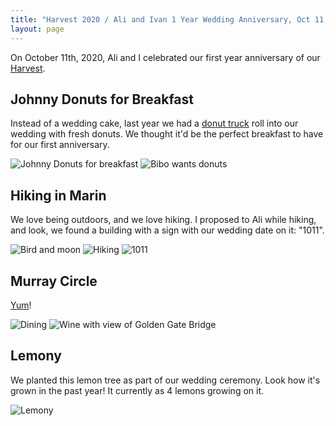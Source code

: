 ```yaml
---
title: "Harvest 2020 / Ali and Ivan 1 Year Wedding Anniversary, Oct 11, 2020"
layout: page
---
```


On October 11th, 2020, Ali and I celebrated our first year anniversary of our [Harvest](/harvest/).

## Johnny Donuts for Breakfast

Instead of a wedding cake, last year we had a [donut truck](https://www.johnnydoughnuts.com/) roll into our wedding with
fresh donuts. We thought it'd be the perfect breakfast to have for our
first anniversary.

![Johnny Donuts for breakfast](01_johnny_donuts.jpeg)
![Bibo wants donuts](02_bibo_wants_donuts.jpeg)

## Hiking in Marin

We love being outdoors, and we love hiking. I proposed to Ali while hiking, and
look, we found a building with a sign with our wedding date on it: "1011".

![Bird and moon](03_bird_moon.jpeg)
![Hiking](04_hiking.jpeg)
![1011](05_1011.jpeg)

## Murray Circle

[Yum](https://www.yelp.com/biz/murray-circle-sausalito)!

![Dining](06_dining.jpeg)
![Wine with view of Golden Gate Bridge](07_wine_bridge.jpeg)

## Lemony
We planted this lemon tree as part of our wedding ceremony. Look how it's grown
in the past year! It currently as 4 lemons growing on it.

![Lemony](08_lemony.jpeg)